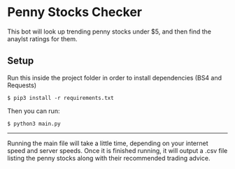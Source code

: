 # Penny Stocks Checker

This bot will look up trending penny stocks under $5, and then find the anaylst ratings for them.

## Setup

Run this inside the project folder in order to install dependencies (BS4 and Requests)
```
$ pip3 install -r requirements.txt
```

Then you can run:

```
$ python3 main.py
```

----

Running the main file will take a little time, depending on your internet speed and server speeds. Once it is finished running, it will output a .csv file listing the penny stocks along with their recommended trading advice.

